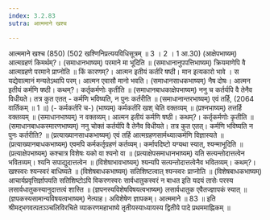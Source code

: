 ```yaml
---
index: 3.2.83
sutra: आत्ममाने खश्च

---
```

 आत्ममाने खश्च (850) (502 खश्णिनिप्रत्ययविधिसूत्रम् ॥ 3 । 2 । 1 आ.30) (आक्षेपभाष्यम्) आत्मग्रहणं किमर्थम्?। (समाधानभाष्यम्) परमाने मा भूदिति ॥ (समाधानानुपपत्तिभाष्यम्) क्रियमाणेपि वै आत्मग्रहणे परमाने प्राप्नोति ॥ किं कारणम्?। आत्मन इतीयं कर्तरि षष्ठी। मान इत्यकारो भावे । स यद्येवात्मानं मन्यतेऽथापि परम्। आत्मन एवासौ मानो भवति। (समाधानसाधकभाष्यम्) नैष दोषः। आत्मन इतीयं कर्मणि षष्ठी। कथम्?। कर्तृकर्मणोः कृतीति ॥ (समाधानबाधकाक्षेपभाष्यम्) ननु च कर्तर्यपि वै तेनैव विधीयते। तत्र कुत एतत् - कर्मणि भविष्यति, न पुनः कर्तरीति ॥ (समाधानान्तरभाष्यम्) एवं तर्हि, (2064 वार्तिकम् ॥ 1 ॥) (- कर्मकर्तरि च-) (भाष्यम्) कर्मकर्तरि खश् चेति वक्तव्यम् ॥ (प्रश्नभाष्यम्) तत्तर्हि वक्तव्यम् ॥ (समाधानभाष्यम्) न वक्तव्यम्। आत्मन इतीयं कर्मणि षष्ठी। कथम्?। कर्तृकर्मणोः कृतीति ॥ (समाधानबाधकस्मारणभाष्यम्) ननु चोक्तं कर्तर्यपि वै तेनैव विधीयते। तत्र कुत एतत्। कर्मणि भविष्यति न पुनः कर्तरीति? ॥ (प्रत्याख्यानसाधकभाष्यम्) एवं तर्हि आत्मग्रहणसार्मथ्यात्कर्मणि विज्ञास्यते ॥ (प्रत्याख्यानबाधकभाष्यम्) एवमपि कर्मकर्तृग्रहणं कर्तव्यम्। कर्मापदिष्टो यग्यथा स्यात्, श्यन्माभूदिति ॥ (प्रत्याक्षेपभाष्यम्) कश्चात्र विशेषः यको वा श्यनो वा ॥ (प्रत्याक्षेपसमाधानभाष्यम्) यति सत्यन्तोदात्तत्वेन भवितव्यम्। श्यनि सपाद्युदात्तत्वेन ॥ (विशेषाभावभाष्यम्) श्यन्यपि सत्यन्तोदात्तत्वेनैव भवितव्यम्। कथम्?। खश्स्वरः श्यन्स्वरं बाधिष्यते ॥ (विशेषबाधकभाष्यम्) सतिशिष्टत्वात् श्यन्स्वरः प्राप्नोति ॥ (विशेषबाधकभाष्यम्) आचार्यप्रवृत्तिर्ज्ञापयति सतिशिष्टोऽपि विकरणस्वरः सार्वधातुकस्वरं न बाधत इति यदयं तासेः परस्य लसार्वधातुकस्यानुदात्तत्वं शास्ति ॥ (ज्ञपनस्यविशेषविषयत्वभाष्यम्) लसार्वधातुक एवैतज्ज्ञापकं स्यात् ॥ (ज्ञपकस्यसामान्यविषयत्वभाष्यम्) नेत्याह। अविशेषेण ज्ञापकम्। आत्ममाने ॥ 83 ॥ इति श्रीमद्भगवत्पतञ्ञ्चलिविरचिते व्याकरणमहाभाष्ये तृतीयस्याध्यायस्य द्वितीये पादे प्रथममाह्निकम् ॥ 